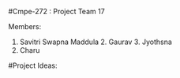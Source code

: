 #Cmpe-272 : Project Team 17

Members: 
  1. Savitri Swapna Maddula
	2. Gaurav
	3. Jyothsna
  4. Charu

#Project Ideas:
